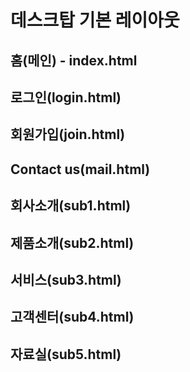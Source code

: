 # 데스크탑 기본 레이아웃

## 홈(메인) - index.html

## 로그인(login.html)		
## 회원가입(join.html)
## Contact us(mail.html)

## 회사소개(sub1.html)

## 제품소개(sub2.html)	

## 서비스(sub3.html)

## 고객센터(sub4.html)		

## 자료실(sub5.html)
